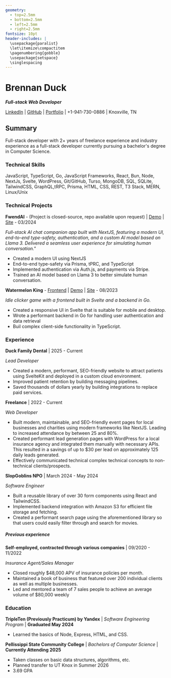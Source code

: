 ```yaml
---
geometry:
  - top=2.5mm
  - bottom=2.5mm
  - left=2.5mm
  - right=2.5mm
fontsize: 10pt
header-includes: |
  \usepackage{paralist}
  \let\itemize\compactitem
  \pagenumbering{gobble}
  \usepackage{setspace}
  \singlespacing
---
```


# **Brennan Duck**

_**Full-stack Web Developer**_

[LinkedIn](https://linkedin.com/in/bduckdev) | [GitHub](https://github.com/bduckdev)
| [Portfolio](https://github.com/bduckdev) | +1-941-730-0886 | Knoxville, TN

## Summary

Full-stack developer with 2+ years of freelance experience and industry experience as a full-stack developer currently pursuing a bachelor's degree in Computer Science.

### Technical Skills

JavaScript, TypeScript, Go, JavaScript Frameworks, React, Bun, Node, NextJs,
Svelte, WordPress,
Git/GitHub, Turso, MongoDB, SQL, SQLite, TailwindCSS, GraphQL,tRPC, Prisma, HTML, CSS, REST,
T3 Stack, MERN, Linux/Unix

### Technical Projects

**FwendAI** - (Project is closed-source, repo available upon request) | [Demo](link/to/demo)
| [Site](link/to/site) - 03/2024

_Full-stack AI chat companion app built with NextJS, featuring
a modern UI, end-to-end type-safety, authentication, and a custom AI model based
on Llama 3. Delivered a seamless user experience for simulating human
conversation."_

- Created a modern UI using NextJS
- End-to-end type-safety via Prisma, tPRC, and TypeScript
- Implemented authentication via Auth.js, and payments via Stripe.
- Trained an AI model based on Llama 3 to better simulate human conversation.

**Watermelon King** - [Frontend](link/to/frontend) | [Demo](link/to/demo)
| [Site](link/to/site) - 08/2023

_Idle clicker game with a frontend built in Svelte and a backend in Go._

- Created a responsive UI in Svelte that is suitable for mobile and desktop.
- Wrote a performant backend in Go for handling user authentication and data retrieval
- Buil complex client-side functionality in TypeScript.

### Experience

**Duck Family Dental** | 2025 - Current

_Lead Developer_

- Created a modern, performant, SEO-friendly website to attract patients using SvelteKit and deployed in a custom cloud environment.
- Improved patient retention by building messaging pipelines.
- Saved thousands of dollars yearly by building integrations to replace paid services.

**Freelance** | 2022 - Current

_Web Developer_

- Built modern, maintainable, and SEO-friendly event pages for local businesses and
  charities using modern frameworks like NextJS. Leading to increased attendance by between 25 and 80%.
- Created performant lead generation pages with WordPress for a local insurance agency and
  integrated them manually with necessary APIs. This resulted in a savings of
  up to $30 per lead on approximately 125 daily leads generated.
- Effectively communicated technical complex technical concepts to non-technical
  clients/prospects.

**SlopGoblins NPO** | March 2024 - May 2024

_Software Engineer_

- Built a reusable library of over 30 form components using React and TailwindCSS.
- Implemented backend integration with Amazon S3 for efficient file storage and fetching.
- Created a performant search page using the aforementioned library so that users could easily filter through and search for movies.

##### Previous experience

**Self-employed, contracted through various companies** | 09/2020 - 11/2022

_Insurance Agent/Sales Manager_

- Closed roughly $48,000 APV of insurance policies per month.
- Maintained a book of business that featured over 200 individual clients as
  well as multiple businesses.
- Led and mentored a team of 7 sales people to achieve an average volume of $80,000 weekly

### Education

**TripleTen (Previously Practicum) by Yandex** | _Software Engineering Program_
| **Graduated May 2024**

- Learned the basics of Node, Express, HTML, and CSS.

**Pellissippi State Community College** | _Bachelors of Computer Science_
| **Currently Attending 2025**

- Taken classes on basic data structures, algorithms, etc.
- Planned transfer to UT Knox in Summer 2026
- 3.69 GPA
